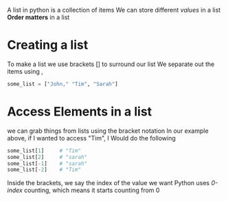 A list in python is a collection of items
We can store different *values* in a list 
**Order matters** in a list

# Creating a list
To make a list we use brackets \[\] to surround our list
We separate out the items using ,

```python
some_list = ["John," "Tim", "Sarah"]
```

# Access Elements in a list
we can grab things from lists using the bracket notation 
In our example above, if I wanted to access "Tim", I Would do the following

```python
some_list[1]     # "Tim"  
some_list[2]     # "sarah"
some_list[-1]    # "sarah" 
some_list[-2]    # "Tim"


```

Inside the brackets, we say the index of the value we want
Python uses *0-index* counting, which means it starts counting from 0
